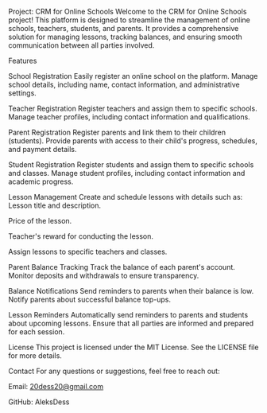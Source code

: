 Project: CRM for Online Schools Welcome to the CRM for Online Schools project! This platform is designed to streamline the management of online schools, teachers, students, and parents. It provides a comprehensive solution for managing lessons, tracking balances, and ensuring smooth communication between all parties involved.

Features

School Registration Easily register an online school on the platform.
Manage school details, including name, contact information, and administrative settings.

Teacher Registration Register teachers and assign them to specific schools.
Manage teacher profiles, including contact information and qualifications.

Parent Registration Register parents and link them to their children (students).
Provide parents with access to their child's progress, schedules, and payment details.

Student Registration Register students and assign them to specific schools and classes.
Manage student profiles, including contact information and academic progress.

Lesson Management Create and schedule lessons with details such as:
Lesson title and description.

Price of the lesson.

Teacher's reward for conducting the lesson.

Assign lessons to specific teachers and classes.

Parent Balance Tracking Track the balance of each parent's account.
Monitor deposits and withdrawals to ensure transparency.

Balance Notifications Send reminders to parents when their balance is low.
Notify parents about successful balance top-ups.

Lesson Reminders Automatically send reminders to parents and students about upcoming lessons.
Ensure that all parties are informed and prepared for each session.

License This project is licensed under the MIT License. See the LICENSE file for more details.

Contact For any questions or suggestions, feel free to reach out:

Email: 20dess20@gmail.com

GitHub: AleksDess
